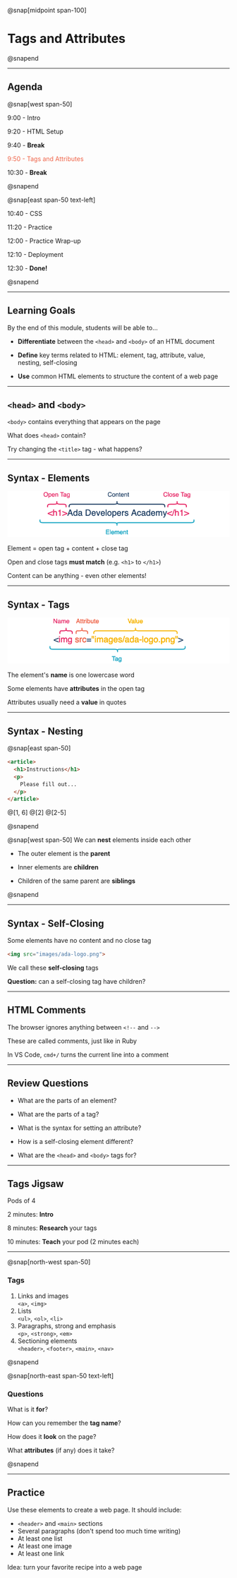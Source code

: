 @snap[midpoint span-100]
# Tags and Attributes
@snapend

---

## Agenda

@snap[west span-50]

9:00  - Intro

9:20  - HTML Setup

9:40  - **Break**

<span style="color: #EF654A">9:50  - Tags and Attributes</span>

10:30 - **Break**

@snapend

@snap[east span-50 text-left]

10:40 - CSS

11:20 - Practice

12:00 - Practice Wrap-up

12:10 - Deployment

12:30 - **Done!**

@snapend

---

## Learning Goals

By the end of this module, students will be able to...

- **Differentiate** between the `<head>` and `<body>` of an HTML document

- **Define** key terms related to HTML: element, tag, attribute, value, nesting, self-closing

- **Use** common HTML elements to structure the content of a web page

---

## `<head>` and `<body>`

`<body>` contains everything that appears on the page 

What does `<head>` contain?

Try changing the `<title>` tag - what happens?

---

## Syntax - Elements

<!-- https://www.draw.io/#G1flliSXhehhQJ2Et3rkxicG4bTQzxKeMO -->

![html element vocab](assets/images/HTML-vocab-element.png)

Element = open tag + content + close tag

Open and close tags **must match** (e.g. `<h1>` to `</h1>`)

Content can be anything - even other elements!

---

## Syntax - Tags

<!-- https://www.draw.io/#G1flliSXhehhQJ2Et3rkxicG4bTQzxKeMO -->

![html tag vocab](assets/images/HTML-vocab-tag.png)

The element's **name** is one lowercase word

Some elements have **attributes** in the open tag

Attributes usually need a **value** in quotes

---

## Syntax - Nesting

@snap[east span-50]

```html zoom-15
<article>
  <h1>Instructions</h1>
  <p>
    Please fill out...
  </p>
</article>
```

@[1, 6]
@[2]
@[2-5]

@snapend

@snap[west span-50]
We can **nest** elements inside each other

- The outer element is the **parent**

- Inner elements are **children**

- Children of the same parent are **siblings**

@snapend

---

## Syntax - Self-Closing

Some elements have no content and no close tag

```html zoom-15
<img src="images/ada-logo.png">
```

We call these **self-closing** tags

**Question:** can a self-closing tag have children?

---

## HTML Comments

The browser ignores anything between `<!--` and `-->`

These are called comments, just like in Ruby

In VS Code, `cmd+/` turns the current line into a comment

---

## Review Questions

- What are the parts of an element?

- What are the parts of a tag?

- What is the syntax for setting an attribute?

- How is a self-closing element different?

- What are the `<head>` and `<body>` tags for?

---

## Tags Jigsaw

Pods of 4

2 minutes: **Intro**

8 minutes: **Research** your tags

10 minutes: **Teach** your pod (2 minutes each)

---

@snap[north-west span-50]

### Tags

1. Links and images<div class="indent">`<a>`, `<img>`</div>
1. Lists<div class="indent">`<ul>`, `<ol>`, `<li>`</div>
1. Paragraphs, strong and emphasis<div class="indent">`<p>`, `<strong>`, `<em>`</div>
1. Sectioning elements<div class="indent">`<header>`, `<footer>`, `<main>`, `<nav>`</div>

@snapend

@snap[north-east span-50 text-left]

### Questions

What is it **for**?

How can you remember the **tag name**?

How does it **look** on the page?

What **attributes** (if any) does it take?

@snapend

---

## Practice

Use these elements to create a web page. It should include:

- `<header>` and `<main>` sections
- Several paragraphs (don't spend too much time writing)
- At least one list
- At least one image
- At least one link

Idea: turn your favorite recipe into a web page
